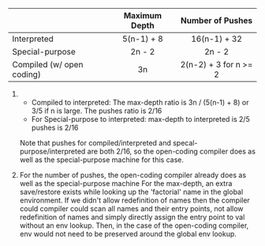 |                           | Maximum Depth |    Number of Pushes   |
|---------------------------|:-------------:|:---------------------:|
| Interpreted               |   5(n-1) + 8  |      16(n-1) + 32     |
| Special-purpose           |     2n - 2    |         2n - 2        |
| Compiled (w/ open coding) |       3n      | 2(n-2) + 3 for n >= 2 |

1. * Compiled to interpreted:
     The max-depth ratio is 3n / (5(n-1) + 8) or 3/5 if n is large.
     The pushes ratio is 2/16
   * For Special-purpose to interpreted:
     max-depth to interpreted is 2/5
     pushes is 2/16

   Note that pushes for compiled/interpreted and specal-purpose/interpreted are both 2/16, so the open-coding compiler does
   as well as the special-purpose machine for this case.
2. For the number of pushes, the open-coding compiler already does as well as the special-purpose machine
   For the max-depth, an extra save/restore exists while looking up the 'factorial' name in the global environment.
   If we didn't allow redefinition of names then the compiler could compiler could scan all names and their
   entry points, not allow redefinition of names and simply directly assign the entry point to val without an env lookup.
   Then, in the case of the open-coding compiler, env would not need to be preserved around the global env lookup.
